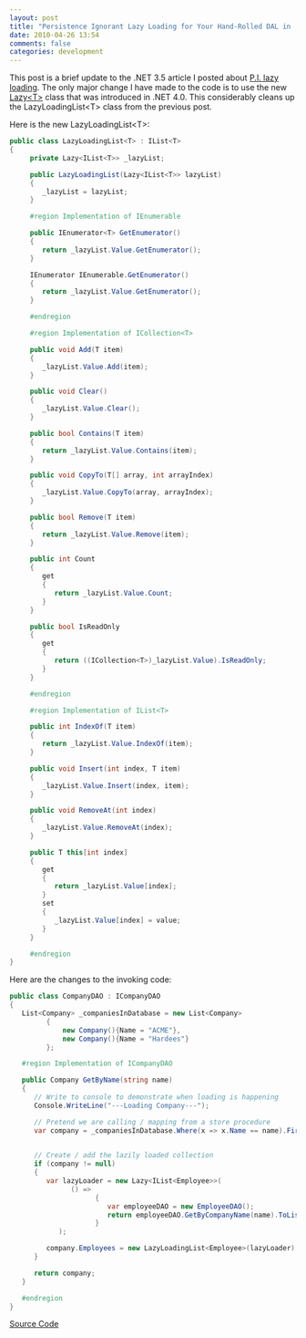 ```yaml
---
layout: post
title: "Persistence Ignorant Lazy Loading for Your Hand-Rolled DAL in .NET 4.0 Using Lazy<T>"
date: 2010-04-26 13:54
comments: false
categories: development
---
```

This post is a brief update to the .NET 3.5 article I posted about [P.I. lazy loading](/blog/2010/01/31/practical-persistence-ignorant-lazy-loading-for-your-hand-rolled-dal/). The only major change I have made to the code is to use the new  [Lazy\<T\>](http://msdn.microsoft.com/en-us/library/dd642331.aspx) class that was introduced in .NET 4.0. This considerably cleans up the LazyLoadingList\<T\> class from the previous post.

Here is the new LazyLoadingList\<T\>:  
```csharp
public class LazyLoadingList<T> : IList<T>
{
     private Lazy<IList<T>> _lazyList;

     public LazyLoadingList(Lazy<IList<T>> lazyList)
     {
        _lazyList = lazyList;
     }

     #region Implementation of IEnumerable

     public IEnumerator<T> GetEnumerator()
     {
        return _lazyList.Value.GetEnumerator();
     }

     IEnumerator IEnumerable.GetEnumerator()
     {
        return _lazyList.Value.GetEnumerator();
     }

     #endregion

     #region Implementation of ICollection<T>

     public void Add(T item)
     {
        _lazyList.Value.Add(item);
     }

     public void Clear()
     {
        _lazyList.Value.Clear();
     }

     public bool Contains(T item)
     {
        return _lazyList.Value.Contains(item);
     }

     public void CopyTo(T[] array, int arrayIndex)
     {
        _lazyList.Value.CopyTo(array, arrayIndex);
     }

     public bool Remove(T item)
     {
        return _lazyList.Value.Remove(item);
     }

     public int Count
     {
        get
        {
           return _lazyList.Value.Count;
        }
     }

     public bool IsReadOnly
     {
        get
        {
           return ((ICollection<T>)_lazyList.Value).IsReadOnly;
        }
     }

     #endregion

     #region Implementation of IList<T>

     public int IndexOf(T item)
     {
        return _lazyList.Value.IndexOf(item);
     }

     public void Insert(int index, T item)
     {
        _lazyList.Value.Insert(index, item);
     }

     public void RemoveAt(int index)
     {
        _lazyList.Value.RemoveAt(index);
     }

     public T this[int index]
     {
        get
        {
           return _lazyList.Value[index];
        }
        set
        {
           _lazyList.Value[index] = value;
        }
     }

     #endregion
}
```
Here are the changes to the invoking code:
```csharp
public class CompanyDAO : ICompanyDAO
{
   List<Company> _companiesInDatabase = new List<Company>
         {
             new Company(){Name = "ACME"},
             new Company(){Name = "Hardees"}
         };

   #region Implementation of ICompanyDAO

   public Company GetByName(string name)
   {
      // Write to console to demonstrate when loading is happening
      Console.WriteLine("---Loading Company---");

      // Pretend we are calling / mapping from a store procedure
      var company = _companiesInDatabase.Where(x => x.Name == name).First();

      
      // Create / add the lazily loaded collection
      if (company != null)
      {
         var lazyLoader = new Lazy<IList<Employee>>(
               () =>
                     {
                        var employeeDAO = new EmployeeDAO();
                        return employeeDAO.GetByCompanyName(name).ToList();
                     }
            );

         company.Employees = new LazyLoadingList<Employee>(lazyLoader);
      }

      return company;
   }

   #endregion
}
```
[Source Code](https://github.com/dauger/BlogSamples/tree/master/2010_04_26_LazyLoadingCollectionsWithLazyT)
